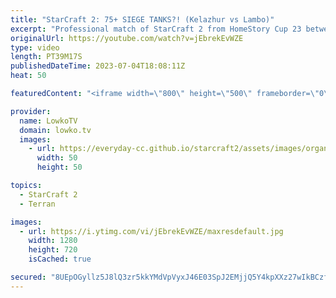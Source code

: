 ```yaml
---
title: "StarCraft 2: 75+ SIEGE TANKS?! (Kelazhur vs Lambo)"
excerpt: "Professional match of StarCraft 2 from HomeStory Cup 23 between Lambo (Zerg) and Kelazhur (Terran). This game is a long macro match on Gresan between a swarmy Zerg and Terran Mech. Support my work: https://patreon.com/lowkotv Lowko Merch: https://lowko.shop  My YouTube channels: https://youtube.com/lowkotv"
originalUrl: https://youtube.com/watch?v=jEbrekEvWZE
type: video
length: PT39M17S
publishedDateTime: 2023-07-04T18:08:11Z
heat: 50

featuredContent: "<iframe width=\"800\" height=\"500\" frameborder=\"0\" src=\"https://www.youtube.com/embed/jEbrekEvWZE\" allow=\"accelerometer; autoplay; encrypted-media; gyroscope; picture-in-picture\" allowfullscreen></iframe>"

provider:
  name: LowkoTV
  domain: lowko.tv
  images:
    - url: https://everyday-cc.github.io/starcraft2/assets/images/organizations/lowko.tv-50x50.jpg
      width: 50
      height: 50

topics:
  - StarCraft 2
  - Terran

images:
  - url: https://i.ytimg.com/vi/jEbrekEvWZE/maxresdefault.jpg
    width: 1280
    height: 720
    isCached: true

secured: "8UEpOGyllz5J8lQ3zr5kkYMdVpVyxJ46E03SpJ2EMjjQ5Y4kpXXz27wIkBCzfLKAJlLEtGKJGtYCXhl1TVaxQ0cBQH9SAAJ3I4FkOl2pWUFOKvX+GZ+ZuqQqsDAaSllIJTfWe/SpVcO8b4ebeqptLDBRAQQ+mAvkNV+57ylfTM2+ah8JnDuRl2YAiHhIC2Rc9MC+Sv9FXNKtQlr6SqfHowP5CnNj4C95zZHejgVKUQpPtMQb6rXNSrlq23IkBnullofU/6Ua9UKjp+2lIzny0t0qa8vxt5nn2Rtpb/3Ic3XvAF9UiwguA7j4vbzhZ0mfSxe7v0AqUGiwEzJJK4KB5ip4vFqqLsbEeatzuiZiYhApRCzfbyhMq8/z8P801IvgYD+V8s7hwNDQbKIa7XETBEuv1i7n82k2N68cC/oGG5c=;ZZi4QmzCgRD/BRhzx8ONzA=="
---
```


